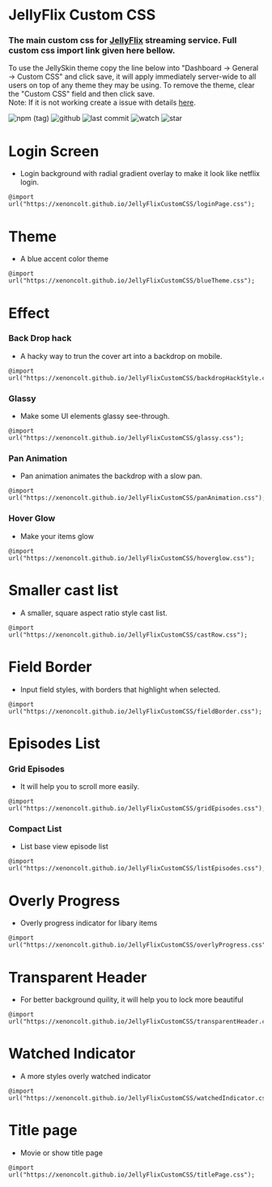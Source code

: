 # JellyFlix Custom CSS
### The main custom css for [JellyFlix](https://stream.jellyflix.ga) streaming service. Full custom css import link given here bellow. 

To use the JellySkin theme copy the line below into "Dashboard -> General -> Custom CSS" and click save, it will apply immediately server-wide to all users on top of any theme they may be using. To remove the theme, clear the "Custom CSS" field and then click save. <br> Note: If it is not working create a issue with details [here](https://github.com/xenoncolt/JellyFlixCustomCSS/issues).

![npm (tag)](https://img.shields.io/github/package-json/v/xenoncolt/JellyFlixCustomCSS?color=darkblue&style=plastic) ![github](https://img.shields.io/github/license/xenoncolt/JellyFlixCustomcss?style=plastic) ![last commit](https://img.shields.io/github/last-commit/xenoncolt/JellyFlixCustomCSS?style=plastic) ![watch](https://img.shields.io/github/watchers/xenoncolt/jellyflixcustomcss?style=plastic) ![star](https://img.shields.io/github/stars/xenoncolt/jellyflixcustomcss?style=social)


# Login Screen 
- Login background with radial gradient overlay to make it look like netflix login.
```
@import url("https://xenoncolt.github.io/JellyFlixCustomCSS/loginPage.css");
```

# Theme
- A blue accent color theme 
```
@import url("https://xenoncolt.github.io/JellyFlixCustomCSS/blueTheme.css");
```

# Effect
### Back Drop hack
- A hacky way to trun the cover art into a backdrop on mobile.
```
@import url("https://xenoncolt.github.io/JellyFlixCustomCSS/backdropHackStyle.css");
```

### Glassy
- Make some UI elements glassy see-through.
```
@import url("https://xenoncolt.github.io/JellyFlixCustomCSS/glassy.css");
```

### Pan Animation
- Pan animation animates the backdrop with a slow pan.
```
@import url("https://xenoncolt.github.io/JellyFlixCustomCSS/panAnimation.css");
```

### Hover Glow
- Make your items glow
```
@import url("https://xenoncolt.github.io/JellyFlixCustomCSS/hoverglow.css");
```

# Smaller cast list
- A smaller, square aspect ratio style cast list.
```
@import url("https://xenoncolt.github.io/JellyFlixCustomCSS/castRow.css");
```

# Field Border
- Input field styles, with borders that highlight when selected.
```
@import url("https://xenoncolt.github.io/JellyFlixCustomCSS/fieldBorder.css");
```

# Episodes List
### Grid Episodes
- It will help you to scroll more easily.
```
@import url("https://xenoncolt.github.io/JellyFlixCustomCSS/gridEpisodes.css");
```

### Compact List
- List base view episode list
```
@import url("https://xenoncolt.github.io/JellyFlixCustomCSS/listEpisodes.css");
```

# Overly Progress
- Overly progress indicator for libary items
```
@import url("https://xenoncolt.github.io/JellyFlixCustomCSS/overlyProgress.css");
```

# Transparent Header
- For better background quility, it will help you to lock more beautiful
```
@import url("https://xenoncolt.github.io/JellyFlixCustomCSS/transparentHeader.css");
```

# Watched Indicator
- A more styles overly watched indicator
```
@import url("https://xenoncolt.github.io/JellyFlixCustomCSS/watchedIndicator.css");
```

# Title page
- Movie or show title page 
```
@import url("https://xenoncolt.github.io/JellyFlixCustomCSS/titlePage.css");
```